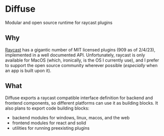 # Diffuse

Modular and open source runtime for raycast plugins

## Why

[Raycast](https://www.raycast.com/developers) has a gigantic number of MIT licensed plugins (909 as of 2/4/23), implemented in a well documented API. Unfortunately, raycast is only available for MacOS (which, ironically, is the OS I currently use), and I prefer to support the open source community wherever possible (*especially* when an app is built upon it).

## What

Diffuse exports a raycast compatible interface definition for backend and frontend components, so different platforms can use it as building blocks. It also plans to export code building blocks:

- backend modules for windows, linux, macos, and the web
- frontend modules for react and solid
- utilities for running preexisting plugins